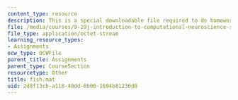 ```yaml
---
content_type: resource
description: This is a special downloadable file required to do homework.
file: /media/courses/9-29j-introduction-to-computational-neuroscience-spring-2004/2d8f13cba11848dd0b001694b81230d0_fish.mat
file_type: application/octet-stream
learning_resource_types:
- Assignments
ocw_type: OCWFile
parent_title: Assignments
parent_type: CourseSection
resourcetype: Other
title: fish.mat
uid: 2d8f13cb-a118-48dd-0b00-1694b81230d0
---
```

